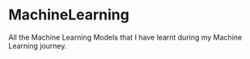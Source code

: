 # MachineLearning
All the Machine Learning Models that I have learnt during my Machine Learning journey.
